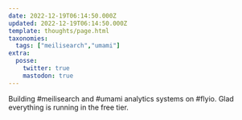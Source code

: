 ```yaml
---
date: 2022-12-19T06:14:50.000Z
updated: 2022-12-19T06:14:50.000Z
template: thoughts/page.html
taxonomies:
  tags: ["meilisearch","umami"]
extra:
  posse:
    twitter: true
    mastodon: true
---
```


Building #meilisearch and #umami analytics systems on #flyio. Glad everything is running in the free tier.
